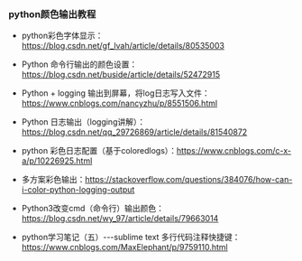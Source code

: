 ### python颜色输出教程
* python彩色字体显示：https://blog.csdn.net/gf_lvah/article/details/80535003
* Python 命令行输出的颜色设置：https://blog.csdn.net/buside/article/details/52472915
* Python + logging 输出到屏幕，将log日志写入文件：https://www.cnblogs.com/nancyzhu/p/8551506.html
* Python 日志输出（logging讲解）：https://blog.csdn.net/qq_29726869/article/details/81540872
* python 彩色日志配置（基于coloredlogs）：https://www.cnblogs.com/c-x-a/p/10226925.html
* 多方案彩色输出：https://stackoverflow.com/questions/384076/how-can-i-color-python-logging-output

* Python3改变cmd（命令行）输出颜色：https://blog.csdn.net/wy_97/article/details/79663014


* python学习笔记（五）---sublime text 多行代码注释快捷键：https://www.cnblogs.com/MaxElephant/p/9759110.html
